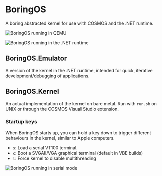 # BoringOS
A boring abstracted kernel for use with COSMOS and the .NET runtime.

![BoringOS running in QEMU](https://github.com/jvyden/BoringOS/assets/40577357/5e33a443-50dd-4b72-bc8c-02c70553f7a0)

![BoringOS running in the .NET runtime](https://github.com/jvyden/BoringOS/assets/40577357/26bc1d8e-3aa5-4197-86e8-fcc9cb93815c)


## BoringOS.Emulator

A version of the kernel in the .NET runtime, intended for quick, iterative development/debugging of applications.

## BoringOS.Kernel

An actual implementation of the kernel on bare metal. Run with `run.sh` on UNIX or through the COSMOS Visual Studio extension.

### Startup keys

When BoringOS starts up, you can hold a key down to trigger different behaviours in the kernel, similar to Apple computers.

- `s`: Load a serial VT100 terminal.
- `c`: Boot a SVGAII/VGA graphical terminal (default in VBE builds)
- `t`: Force kernel to disable multithreading

![BoringOS running in serial mode](https://github.com/jvyden/BoringOS/assets/40577357/ea243350-6a04-45be-b173-c46c2d84cdec)
